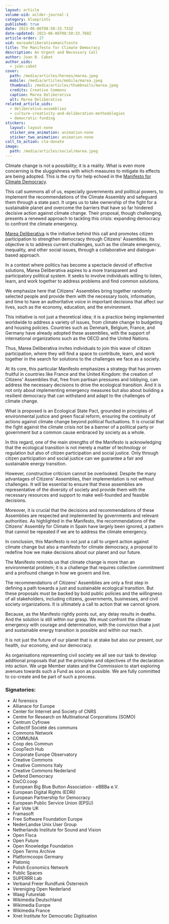 ```yaml
---
layout: article
volume-uid: wilder-journal-1
category: blueprints
published: true
date: 2023-06-06T08:50:33.733Z
date-updated: 2023-06-06T08:50:33.760Z
article-order: 27
uid: mareadeliberativamanifiesto
title: The Manifesto for Climate Democracy
description: An Urgent and Necessary Call
author: Joan B. Cabot
author_uids:
  - joan-cabot
cover:
  path: /media/articles/heroes/marea.jpeg
  mobile: /media/articles/mobile/marea.jpeg
  thumbnail: /media/articles/thumbnails/marea.jpeg
  credits: Creative Commons
  caption: Marea Deliberativa
  alt: Marea Deliberativa
related_article_uids:
  - deliberative-assemblies
  - culture-creativity-and-deliberation-methodologies
  - democratic-funding
stickers:
  layout: layout-none
  sticker_one_animation: animation-none
  sticker_two_animation: animation-none
call_to_action: cta-donate
image:
  path: /media/articles/social/marea.jpeg
---
```

Climate change is not a possibility; it is a reality. What is even more concerning is the sluggishness with which measures to mitigate its effects are being adopted. This is the cry for help echoed in the [Manifesto for Climate Democracy](https://shared-digital.eu/statement/).

This call summons all of us, especially governments and political powers, to implement the recommendations of the Climate Assembly and safeguard them through a state pact. It urges us to take ownership of the fight for a sustainable planet and overcome the barriers that have so far hindered decisive action against climate change. Their proposal, though challenging, presents a renewed approach to tackling this crisis: expanding democracy to confront the climate emergency.

[Marea Deliberativa](https://mareadeliberativa.org/) is the initiative behind this call and promotes citizen participation to strengthen democracy through Citizens' Assemblies. Its objective is to address current challenges, such as the climate emergency, inequality, and other social issues, through a collaborative and dialogue-based approach.

In a context where politics has become a spectacle devoid of effective solutions, Marea Deliberativa aspires to a more transparent and participatory political system. It seeks to involve individuals willing to listen, learn, and work together to address problems and find common solutions.

We emphasize here that Citizens' Assemblies bring together randomly selected people and provide them with the necessary tools, information, and time to have an authoritative voice in important decisions that affect our lives, such as the economy, education, and the environment.

This initiative is not just a theoretical idea; it is a practice being implemented worldwide to address a variety of issues, from climate change to budgeting and housing policies. Countries such as Denmark, Belgium, France, and Germany have already adopted these assemblies, with the support of international organizations such as the OECD and the United Nations.

Thus, Marea Deliberativa invites individuals to join this wave of citizen participation, where they will find a space to contribute, learn, and work together in the search for solutions to the challenges we face as a society.

At its core, this particular Manifesto emphasizes a strategy that has proven fruitful in countries like France and the United Kingdom: the creation of Citizens' Assemblies that, free from partisan pressures and lobbying, can address the necessary decisions to drive the ecological transition. And it is not only about implementing emergency measures but also about building a resilient democracy that can withstand and adapt to the challenges of climate change.

What is proposed is an Ecological State Pact, grounded in principles of environmental justice and green fiscal reform, ensuring the continuity of actions against climate change beyond political fluctuations. It is crucial that the fight against the climate crisis not be a banner of a political party or government but a common cause embraced by society as a whole.

In this regard, one of the main strengths of the Manifesto is acknowledging that the ecological transition is not merely a matter of technology or regulation but also of citizen participation and social justice. Only through citizen participation and social justice can we guarantee a fair and sustainable energy transition.

However, constructive criticism cannot be overlooked. Despite the many advantages of Citizens' Assemblies, their implementation is not without challenges. It will be essential to ensure that these assemblies are representative of the diversity of society and provide them with the necessary resources and support to make well-founded and feasible decisions.

Moreover, it is crucial that the decisions and recommendations of these Assemblies are respected and implemented by governments and relevant authorities. As highlighted in the Manifesto, the recommendations of the Citizens' Assembly for Climate in Spain have largely been ignored, a pattern that cannot be repeated if we are to address the climate emergency.

In conclusion, this Manifesto is not just a call to urgent action against climate change but also a manifesto for climate democracy, a proposal to redefine how we make decisions about our planet and our future.

The Manifesto reminds us that climate change is more than an environmental problem; it is a challenge that requires collective commitment and a profound change in how we govern and live.

The recommendations of Citizens' Assemblies are only a first step in defining a path towards a just and sustainable ecological transition. But these proposals must be backed by bold public policies and the willingness of all stakeholders, including citizens, governments, businesses, and civil society organizations. It is ultimately a call to action that we cannot ignore.

Because, as the Manifesto rightly points out, any delay results in deaths. And the solution is still within our grasp. We must confront the climate emergency with courage and determination, with the conviction that a just and sustainable energy transition is possible and within our reach.

It is not just the future of our planet that is at stake but also our present, our health, our economy, and our democracy.

As organisations representing civil society we all see our task to develop additional proposals that put the principles and objectives of the declaration into action. We urge Member states and the Commission to start exploring avenues towards such a Fund as soon as possible. We are fully committed to co-create and be part of such a process.

### Signatories:

* AI forensics
* Allianace for Europe
* Center for Internet and Society of CNRS
* Centre for Research on Multinational Corporations (SOMO)
* Centrum Cyfrowe
* Collectif Société des communs
* Commons Network
* COMMUNIA
* Coop des Commun
* CoopTech Hub
* Corporate Europe Observatory
* Creative Commons
* Creative Commons Italy
* Creative Commons Nederland
* Defend Democracy
* DisCO.coop
* European Big Blue Button Association - eBBBa e.V.
* European Digital Rights (EDRi)
* European Partnership for Democracy
* European Public Service Union (EPSU)
* Fair Vote UK
* Framasoft
* Free Software Foundation Europe
* NederLandse Unix User Group
* Netherlands Institute for Sound and Vision
* Open Fisca
* Open Future
* Open Knowledge Foundation
* Open Terms Archive
* Platformcoops Germany
* Platoniq ​​​​
* Polish Economics Network
* Public Spaces ​​​
* SUPERRR Lab
* Verband Freier Rundfunk Österreich
* Vereniging Open Nederland
* Waag Futurelab
* Wikimedia Deutschland
* Wikimedia Europe
* Wikimedia France
* Xnet Institute for Democratic Digitisation